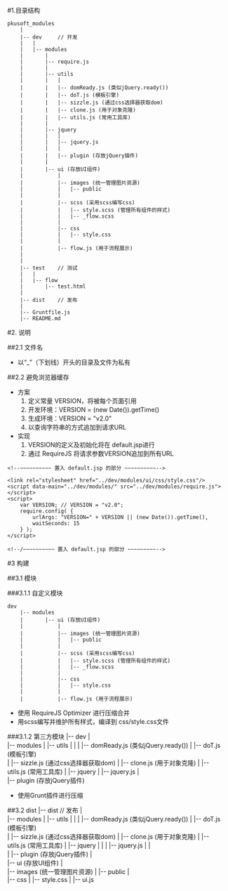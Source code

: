 #1.目录结构

	pkusoft_modules
		|
		|-- dev		// 开发 
		|	|			
		|	|-- modules
		|		|
		|		|-- require.js		
		|		|
		|		|-- utils
		|		|	|
		|		|	|-- domReady.js (类似jQuery.ready())
		|		|	|-- doT.js (模板引擎)	
		|		|	|-- sizzle.js (通过css选择器获取dom)
		|		|	|-- clone.js (用于对象克隆)
		|		|	|-- utils.js (常用工具库)
		|		|
		|		|-- jquery
		|		|	|
		|		|	|-- jquery.js
		|		|	|		
		|		|	|-- plugin (存放jQuery插件)
		|		|
		|		|-- ui (存放UI组件)
		|			|		
		|			|-- images (统一管理图片资源)
		|			|	|-- public
		|			|		
		|			|-- scss (采用scss编写css)
		|			|	|-- style.scss (管理所有组件的样式)
		|			|	|-- _flow.scss 
		|			|		
		|			|-- css
		|			|	|-- style.css
		|			|
		|			|-- flow.js (用于流程展示)
		|					
		|			
		|-- test 	// 测试
		|	|
		|	|-- flow			
		|		|-- test.html
		|
		|-- dist	// 发布
		|
		|-- Gruntfile.js
		|-- README.md


#2. 说明

##2.1 文件名

* 以“_”（下划线）开头的目录及文件为私有

##2.2 避免浏览器缓存

* 方案
	1. 定义常量 VERSION，将被每个页面引用
	2. 开发环境：VERSION = (new Date()).getTime()
	3. 生成环境：VERSION = "v2.0"
	4. 以查询字符串的方式追加到请求URL
* 实现
	1. VERSION的定义及初始化将在 default.jsp进行
	2. 通过 RequireJS 将请求参数VERSION追加到所有URL

	
```
<!--~~~~~~~~~~ 置入 default.jsp 的部分 ~~~~~~~~~~-->

<link rel="stylesheet" href="../dev/modules/ui/css/style.css"/>
<script data-main="../dev/modules/" src="../dev/modules/require.js"></script>
<script>
    var VERSION; // VERSION = "v2.0";
    require.config( {
        urlArgs: "VERSION=" + VERSION || (new Date()).getTime(),
        waitSeconds: 15
    } );
</script>

<!--/~~~~~~~~~~ 置入 default.jsp 的部分 ~~~~~~~~~-->
```


#3 构建

##3.1 模块

###3.1.1 自定义模块	
	
	dev
		|-- modules
		|		|-- ui (存放UI组件)
		|			|		
		|			|-- images (统一管理图片资源)
		|			|	|-- public
		|			|		
		|			|-- scss (采用scss编写css)
		|			|	|-- style.scss (管理所有组件的样式)
		|			|	|-- _flow.scss 
		|			|		
		|			|-- css
		|			|	|-- style.css
		|			|
		|			|-- flow.js (用于流程展示)

* 使用 RequireJS Optimizer 进行压缩合并		
* 用scss编写并维护所有样式，编译到 css/style.css文件	

	
###3.1.2 第三方模块
		|-- dev
			|			
			|-- modules
				|
				|-- utils
				|	|
				|	|-- domReady.js (类似jQuery.ready())
				|	|-- doT.js (模板引擎)	
				|	|-- sizzle.js (通过css选择器获取dom)
				|	|-- clone.js (用于对象克隆)
				|	|-- utils.js (常用工具库)
				|
				|-- jquery
					|
					|-- jquery.js
					|		
					|-- plugin (存放jQuery插件)
					
* 使用Grunt插件进行压缩		


##3.2 dist
		|-- dist	// 发布
			|			
			|-- modules
				|
				|-- utils
				|	|
				|	|-- domReady.js (类似jQuery.ready())
				|	|-- doT.js (模板引擎)	
				|	|-- sizzle.js (通过css选择器获取dom)
				|	|-- clone.js (用于对象克隆)
				|	|-- utils.js (常用工具库)
				|
				|-- jquery
				|	|
				|	|-- jquery.js
				|	|		
				|	|-- plugin (存放jQuery插件)
				|	
		 		|-- ui (存放UI组件)
		 			|		
		 			|-- images (统一管理图片资源)
		 			|	|-- public
		 			|		
		 			|-- css
		 			|	|-- style.css
		 			|
					|-- ui.js		
				